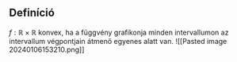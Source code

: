 ## Definíció
$f: \mathbb{R} \times \mathbb{R}$ konvex, ha a függvény grafikonja minden intervallumon az intervallum végpontjain átmenő egyenes alatt van.
![[Pasted image 20240106153210.png]]
